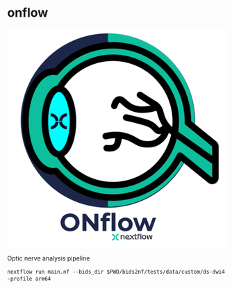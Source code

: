 # onflow

![](misc/bids2nf.svg)

Optic nerve analysis pipeline

```        
nextflow run main.nf --bids_dir $PWD/bids2nf/tests/data/custom/ds-dwi4 -profile arm64
```